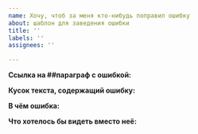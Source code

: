 ```yaml
---
name: Хочу, чтоб за меня кто-нибудь поправил ошибку
about: шаблон для заведения ошибки
title: ''
labels: ''
assignees: ''

---
```


**Ссылка на ##параграф с ошибкой:**

**Кусок текста, содержащий ошибку:**

**В чём ошибка:**

**Что хотелось бы видеть вместо неё:**
